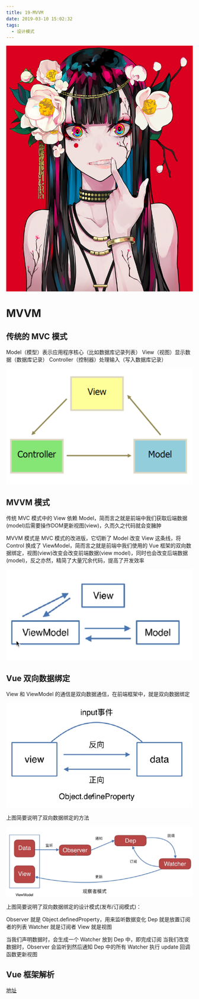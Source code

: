 ```yaml
---
title: 19-MVVM
date: 2019-03-10 15:02:32
tags:
  - 设计模式
---
```

<img src="/images/index/19.png" />
<!--more-->

# MVVM

## 传统的 MVC 模式

Model（模型）表示应用程序核心（比如数据库记录列表）
View（视图）显示数据（数据库记录）
Controller（控制器）处理输入（写入数据库记录）

![mvc](/images/mvc.png)

## MVVM 模式

传统 MVC 模式中的 View 依赖 Model，简而言之就是前端中我们获取后端数据(model)后需要操作DOM更新视图(view)，久而久之代码就会变臃肿

MVVM 模式是 MVC 模式的改进版，它切断了 Model 改变 View 这条线，将 Control 换成了 ViewModel，简而言之就是前端中我们使用的 Vue 框架的双向数据绑定，视图(view)改变会改变前端数据(view model)，同时也会改变后端数据(model)，反之亦然，精简了大量冗余代码，提高了开发效率

![mvvm](/images/mvvm.png)

## Vue 双向数据绑定

View 和 ViewModel 的通信是双向数据通信，在前端框架中，就是双向数据绑定

![vue双向数据绑定](/images/vue双向数据绑定.png)

上图简要说明了双向数据绑定的方法

![双向绑定设计模式](/images/双向绑定设计模式.png)

上图简要说明了双向数据绑定的设计模式(发布/订阅模式)：

Observer 就是 Object.definedProperty，用来监听数据变化
Dep 就是放置订阅者的列表
Watcher 就是订阅者
View 就是视图

当我们声明数据时，会生成一个 Watcher 放到 Dep 中，即完成订阅
当我们改变数据时，Observer 会监听到然后通知 Dep 中的所有 Watcher 执行 update 回调函数更新视图

## Vue 框架解析

[地址](https://github.com/KokoTa/All-demo/tree/master/other/MVVM)